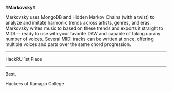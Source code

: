 
#**Markovsky**#

Markovsky uses MongoDB and Hidden Markov Chains (with a twist) to analyze and imitate harmonic trends across artists, genres, and eras.  Markovsky writes music to based on these trends and exports it straight to MIDI -- ready to use with your favorite DAW and capable of taking up any number of voices.  Several MIDI tracks can be written at once, offering multiple voices and parts over the same chord progression.  

-------------------------------------------------------

HackRU 1st Place 

-------------------------------------------------------

Best, 

Hackers of Ramapo College 